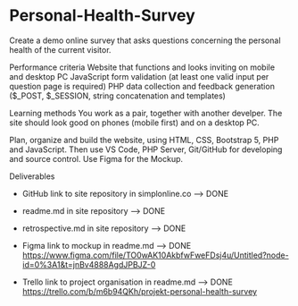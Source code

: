 # Personal-Health-Survey
Create a demo online survey that asks questions concerning the personal health of the current visitor.

Performance criteria
Website that functions and looks inviting on mobile and desktop PC
JavaScript form validation (at least one valid input per question page is required)
PHP data collection and feedback generation ($_POST, $_SESSION, string concatenation and templates)

Learning methods
You work as a pair, together with another develper. The site should look good on phones (mobile first) and on a desktop PC. 

Plan, organize and build the website, using HTML, CSS, Bootstrap 5, PHP and JavaScript. Then use VS Code, PHP Server, Git/GitHub for developing and source control. Use Figma for the Mockup.

Deliverables
- GitHub link to site repository in simplonline.co --> DONE
- readme.md in site repository --> DONE
- retrospective.md in site repository --> DONE
- Figma link to mockup in readme.md --> DONE
    https://www.figma.com/file/TO0wAK10AkbfwFweFDsj4u/Untitled?node-id=0%3A1&t=jnBv4888AgdJPBJZ-0

- Trello link to project organisation in readme.md --> DONE
    https://trello.com/b/m6b94QKh/projekt-personal-health-survey